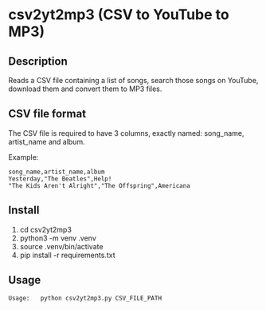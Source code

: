 # csv2yt2mp3 (CSV to YouTube to MP3)
## Description
Reads a CSV file containing a list of songs, search those songs on YouTube, download them and convert them to MP3 files.

## CSV file format
The CSV file is required to have 3 columns, exactly named: song_name, artist_name and album.

Example:
```
song_name,artist_name,album
Yesterday,"The Beatles",Help!
"The Kids Aren't Alright","The Offspring",Americana
```

## Install
1. cd csv2yt2mp3
1. python3 -m venv .venv
1. source .venv/bin/activate
1. pip install -r requirements.txt

## Usage
```Usage:	python csv2yt2mp3.py CSV_FILE_PATH```
